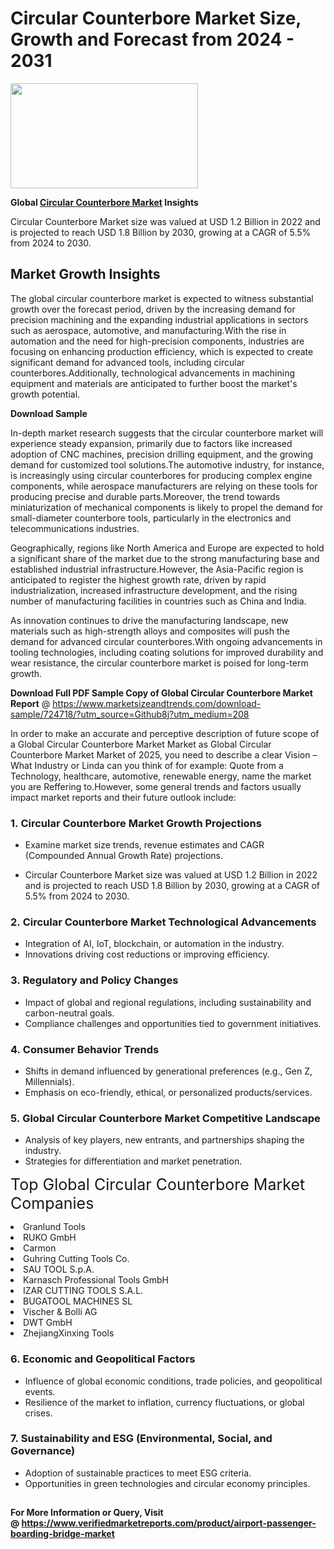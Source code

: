 <H1>Circular Counterbore Market Size, Growth and Forecast from 2024 - 2031</H1><img class="aligncenter size-medium wp-image-584254" src="https://thirdeyenews.in/wp-content/uploads/2024/09/Global-Market-Research-300x168.jpeg" alt="" width="300" height="168" /><p><strong>Global&nbsp;<a href="https://www.marketsizeandtrends.com/download-sample/724718/?utm_source=Github8j?utm_medium=208">Circular Counterbore Market</a> Insights</strong></p><p>Circular Counterbore Market size was valued at USD 1.2 Billion in 2022 and is projected to reach USD 1.8 Billion by 2030, growing at a CAGR of 5.5% from 2024 to 2030.</p><p><h2>Market Growth Insights</h2> <p>The global circular counterbore market is expected to witness substantial growth over the forecast period, driven by the increasing demand for precision machining and the expanding industrial applications in sectors such as aerospace, automotive, and manufacturing.With the rise in automation and the need for high-precision components, industries are focusing on enhancing production efficiency, which is expected to create significant demand for advanced tools, including circular counterbores.Additionally, technological advancements in machining equipment and materials are anticipated to further boost the market's growth potential.</p> <p><strong>Download Sample</strong></p> <p>In-depth market research suggests that the circular counterbore market will experience steady expansion, primarily due to factors like increased adoption of CNC machines, precision drilling equipment, and the growing demand for customized tool solutions.The automotive industry, for instance, is increasingly using circular counterbores for producing complex engine components, while aerospace manufacturers are relying on these tools for producing precise and durable parts.Moreover, the trend towards miniaturization of mechanical components is likely to propel the demand for small-diameter counterbore tools, particularly in the electronics and telecommunications industries.</p> <p>Geographically, regions like North America and Europe are expected to hold a significant share of the market due to the strong manufacturing base and established industrial infrastructure.However, the Asia-Pacific region is anticipated to register the highest growth rate, driven by rapid industrialization, increased infrastructure development, and the rising number of manufacturing facilities in countries such as China and India.</p> <p>As innovation continues to drive the manufacturing landscape, new materials such as high-strength alloys and composites will push the demand for advanced circular counterbores.With ongoing advancements in tooling technologies, including coating solutions for improved durability and wear resistance, the circular counterbore market is poised for long-term growth.</p> <p><span class=""><strong>Download Full PDF Sample Copy of Global Circular Counterbore Market Report</strong> @ <a href="https://www.marketsizeandtrends.com/download-sample/724718/?utm_source=Github8j?utm_medium=208" target="_blank">https://www.marketsizeandtrends.com/download-sample/724718/?utm_source=Github8j?utm_medium=208</a></span></p><p>In order to make an accurate and perceptive description of future scope of a Global&nbsp;Circular Counterbore Market Market as Global&nbsp;Circular Counterbore Market Market of 2025, you need to describe a clear Vision &ndash; What Industry or Linda can you think of for example: Quote from a Technology, healthcare, automotive, renewable energy, name the market you are Reffering to.However, some general trends and factors usually impact market reports and their future outlook include:</p><h3>1.&nbsp;<strong>Circular Counterbore Market Growth Projections</strong></h3><ul><li>Examine market size trends, revenue estimates and CAGR (Compounded Annual Growth Rate) projections.</li><li><p>Circular Counterbore Market size was valued at USD 1.2 Billion in 2022 and is projected to reach USD 1.8 Billion by 2030, growing at a CAGR of 5.5% from 2024 to 2030.</p></li></ul><h3>2.&nbsp;<strong>Circular Counterbore Market Technological Advancements</strong></h3><ul><li>Integration of AI, IoT, blockchain, or automation in the industry.</li><li>Innovations driving cost reductions or improving efficiency.</li></ul><h3>3.&nbsp;<strong>Regulatory and Policy Changes</strong></h3><ul><li>Impact of global and regional regulations, including sustainability and carbon-neutral goals.</li><li>Compliance challenges and opportunities tied to government initiatives.</li></ul><h3>4.&nbsp;<strong>Consumer Behavior Trends</strong></h3><ul><li>Shifts in demand influenced by generational preferences (e.g., Gen Z, Millennials).</li><li>Emphasis on eco-friendly, ethical, or personalized products/services.</li></ul><h3>5.&nbsp;<strong>Global Circular Counterbore Market Competitive Landscape</strong></h3><ul><li>Analysis of key players, new entrants, and partnerships shaping the industry.</li><li>Strategies for differentiation and market penetration.</li></ul><p data-pm-slice="1 1 []"><span style="color: inherit; font-family: inherit; font-size: 25px;">Top Global Circular Counterbore Market Companies</span></p><div class="" data-test-id=""><p><li>Granlund Tools</li><li> RUKO GmbH</li><li> Carmon</li><li> Guhring Cutting Tools Co.</li><li> SAU TOOL S.p.A.</li><li> Karnasch Professional Tools GmbH</li><li> IZAR CUTTING TOOLS S.A.L.</li><li> BUGATOOL MACHINES SL</li><li> Vischer & Bolli AG</li><li> DWT GmbH</li><li> ZhejiangXinxing Tools</li></p></div><h3>6.&nbsp;<strong>Economic and Geopolitical Factors</strong></h3><ul><li>Influence of global economic conditions, trade policies, and geopolitical events.</li><li>Resilience of the market to inflation, currency fluctuations, or global crises.</li></ul><h3>7.&nbsp;<strong>Sustainability and ESG (Environmental, Social, and Governance)</strong></h3><ul><li>Adoption of sustainable practices to meet ESG criteria.</li><li>Opportunities in green technologies and circular economy principles.</li></ul><h2><strong style="font-size: 14px;">For More Information or Query, Visit @&nbsp;</strong><a style="background-color: #ffffff; font-size: 14px;" href="https://www.marketsizeandtrends.com/report/circular-counterbore-market/" target="_blank">https://www.verifiedmarketreports.com/product/airport-passenger-boarding-bridge-market</a></h2>